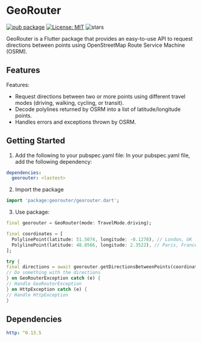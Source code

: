 # GeoRouter

[![pub package](https://img.shields.io/pub/v/georouter.svg)](https://pub.dev/packages/georouter)
[![License: MIT](https://img.shields.io/badge/License-MIT-yellow.svg)](https://opensource.org/licenses/MIT)
![stars](https://img.shields.io/github/stars/ahmedsaleh210/georouter)

GeoRouter is a Flutter package that provides an easy-to-use API to request directions between points using OpenStreetMap Route Service Machine (OSRM).

## Features
Features:

- Request directions between two or more points using different travel modes (driving, walking, cycling, or transit).
- Decode polylines returned by OSRM into a list of latitude/longitude points.
- Handles errors and exceptions thrown by OSRM.

## Getting Started
1. Add the following to your pubspec.yaml file:
   In your pubspec.yaml file, add the following dependency:
```yaml
dependencies:
  georouter: <lastest>
```

2. Import the package
```dart
import 'package:georouter/georouter.dart';
```

3. Use package:
```dart
final georouter = GeoRouter(mode: TravelMode.driving);

final coordinates = [
  PolylinePoint(latitude: 51.5074, longitude: -0.1278), // London, UK
  PolylinePoint(latitude: 48.8566, longitude: 2.3522), // Paris, France
];

try {
final directions = await georouter.getDirectionsBetweenPoints(coordinates);
// Do something with the directions
} on GeoRouterException catch (e) {
// Handle GeoRouterException
} on HttpException catch (e) {
// Handle HttpException
}
```

## Dependencies
```yaml
http: ^0.13.5
```